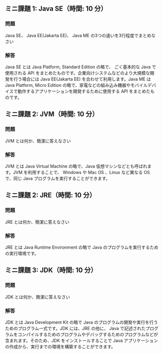 ## ミニ課題 1: Java SE（時間: 10 分）

### 問題

Java SE、 Java EE(Jakarta EE)、 Java ME の3つの違いを3行程度でまとめなさい

### 解答

Java SE とは Java Platform, Standard Edition の略で、 ごく基本的な Java で使用される API をまとめたものです。企業向けシステムなどのより大規模な開発を行う場合には Java EE(Jakarta EE) を合わせて利用します。Java ME は Java Platform, Micro Edition の略で、家電などの組み込み機器やモバイルデバイスで動作するアプリケーションを開発するために使用する API をまとめたものです。

## ミニ課題 2: JVM（時間: 10 分）

### 問題

JVM とは何か、簡潔に答えなさい

### 解答

JVM とは Java Virtual Machine の略で、Java 仮想マシンなどとも呼ばれます。JVM を利用することで、 Windows や Mac OS 、Linux など異なる OS で、同じ Java プログラムを実行することができます。

## ミニ課題 2: JRE（時間: 10 分）

### 問題

JRE とは何か、簡潔に答えなさい

### 解答

JRE とは Java Runtime Environment の略で Java のプログラムを実行するための実行環境です。

## ミニ課題 3: JDK（時間: 10 分）

### 問題

JDK とは何か、簡潔に答えなさい

### 解答

JDK とは Java Development Kit の略で Java のプログラムの開発や実行を行うためのプログラム一式です。JDK には、JRE の他に、 Java で記述されたプログラムをコンパイルするためのプログラムやデバッグするためのプログラムなどが含まれます。そのため、JDK をインストールすることで Java アプリケーションの作成から、実行までの環境を構築することができます。
